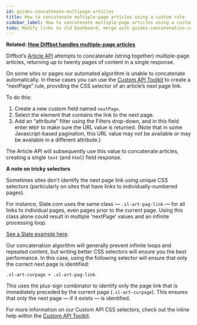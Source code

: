 ```yaml
---
id: guides-concatenate-multipage-articles
title: How to concatenate multiple-page articles using a custom rule
sidebar_label: How to concatenate multiple-page articles using a custom rule
todo: Modify links to old Dashboard, merge with guides-concatenation-custom-api
---
```


<div class="entry-content">
		<p><strong>Related: <a title="How Diffbot handles multiple-page articles" href="guides-multi-page-articles-discussions">How Diffbot handles multiple-page articles</a><br>
</strong></p>
<p>Diffbot’s <a href="http://www.diffbot.com/products/automatic/article" target="_blank">Article API</a> attempts to concatenate (string together) multiple-page articles, returning up to twenty pages of content in a single response.</p>
<p>On some sites or pages our automated algorithm is unable to concatenate automatically. In these cases you can use the <a title="Custom API Toolkit" href="http://www.diffbot.com/dev/customize" target="_blank">Custom API Toolkit</a> to create a “nextPage” rule, providing the CSS selector of an article’s next page link.</p>
<p>To do this:</p>
<ol>
<li>Create a new custom field named <code>nextPage</code>.</li>
<li>Select the element that contains the link to the next page.</li>
<li>Add an “attribute” filter using the Filters drop-down, and in this field enter <code>HREF</code> to make sure the URL value is returned. (Note that in some Javascript-based pagination, this URL value may not be available or may be available in a different attribute.)</li>
</ol>
<p>The Article API will subsequently use this value to concatenate articles, creating a single <code>text</code> (and <code>html</code>) field response.</p>
<p><strong>A note on tricky selectors</strong></p>
<p>Sometimes sites don’t identify the next page link using unique CSS selectors (particularly on sites that have links to individually-numbered pages).</p>
<p>For instance, Slate.com uses the same class — <code>.sl-art-pag-link</code> — for all links to individual pages, even pages prior to the current page. Using this class alone could result in multiple ‘nextPage’ values and an infinite processing loop.</p>
<p><a href="http://www.slate.com/articles/double_x/doublex/2012/12/the_day_i_almost_shot_my_father_i_was_young_angry_and_holding_a_gun.html" target="_blank">See a Slate example here</a>.</p>
<p>Our concatenation algorithm will generally prevent infinite loops and repeated content, but writing better CSS selectors will ensure you the best performance. In this case, using the following selector will ensure that only the correct next page is identified:</p>
<p><code>.sl-art-curpage + .sl-art-pag-link</code></p>
<p>This uses the plus-sign combinator to identify only the page link that is immediately preceded by the current page (<code>.sl-art-curpage</code>). This ensures that only the next page — if it exists — is identified.</p>
<p>For more information on our Custom API CSS selectors, check out the inline help within the <a href="http://www.diffbot.com/dev/customize" target="_blank">Custom API Toolkit</a>.</p>
			</div>
